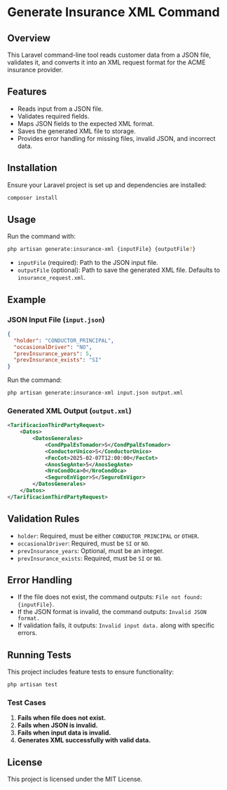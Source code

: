 # Generate Insurance XML Command

## Overview
This Laravel command-line tool reads customer data from a JSON file, validates it, and converts it into an XML request format for the ACME insurance provider.

## Features
- Reads input from a JSON file.
- Validates required fields.
- Maps JSON fields to the expected XML format.
- Saves the generated XML file to storage.
- Provides error handling for missing files, invalid JSON, and incorrect data.

## Installation
Ensure your Laravel project is set up and dependencies are installed:
```sh
composer install
```

## Usage
Run the command with:
```sh
php artisan generate:insurance-xml {inputFile} {outputFile?}
```
- `inputFile` (required): Path to the JSON input file.
- `outputFile` (optional): Path to save the generated XML file. Defaults to `insurance_request.xml`.

## Example
### JSON Input File (`input.json`)
```json
{
  "holder": "CONDUCTOR_PRINCIPAL",
  "occasionalDriver": "NO",
  "prevInsurance_years": 5,
  "prevInsurance_exists": "SI"
}
```
Run the command:
```sh
php artisan generate:insurance-xml input.json output.xml
```
### Generated XML Output (`output.xml`)
```xml
<TarificacionThirdPartyRequest>
    <Datos>
        <DatosGenerales>
            <CondPpalEsTomador>S</CondPpalEsTomador>
            <ConductorUnico>S</ConductorUnico>
            <FecCot>2025-02-07T12:00:00</FecCot>
            <AnosSegAnte>5</AnosSegAnte>
            <NroCondOca>0</NroCondOca>
            <SeguroEnVigor>S</SeguroEnVigor>
        </DatosGenerales>
    </Datos>
</TarificacionThirdPartyRequest>
```

## Validation Rules
- `holder`: Required, must be either `CONDUCTOR_PRINCIPAL` or `OTHER`.
- `occasionalDriver`: Required, must be `SI` or `NO`.
- `prevInsurance_years`: Optional, must be an integer.
- `prevInsurance_exists`: Required, must be `SI` or `NO`.

## Error Handling
- If the file does not exist, the command outputs: `File not found: {inputFile}`.
- If the JSON format is invalid, the command outputs: `Invalid JSON format.`
- If validation fails, it outputs: `Invalid input data.` along with specific errors.

## Running Tests
This project includes feature tests to ensure functionality:
```sh
php artisan test
```
### Test Cases
1. **Fails when file does not exist.**
2. **Fails when JSON is invalid.**
3. **Fails when input data is invalid.**
4. **Generates XML successfully with valid data.**

## License
This project is licensed under the MIT License.

